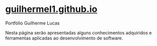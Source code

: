 # <a href="guilhermel1.github.io">guilhermel1.github.io</a>
Portfólio Guilherme Lucas

Nesta página serão apresentadas alguns conhecimentos adquiridos e ferramentas aplicadas ao desenvolvimento de software.
